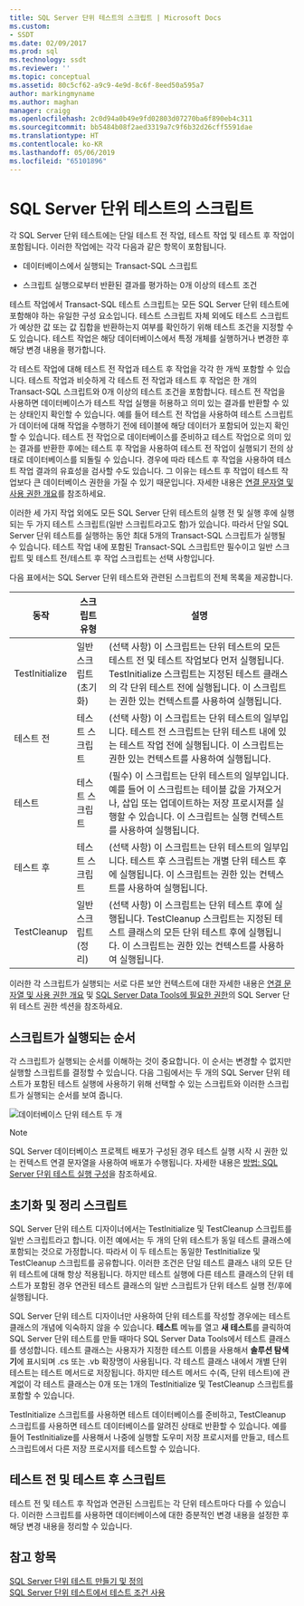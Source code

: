 ```yaml
---
title: SQL Server 단위 테스트의 스크립트 | Microsoft Docs
ms.custom:
- SSDT
ms.date: 02/09/2017
ms.prod: sql
ms.technology: ssdt
ms.reviewer: ''
ms.topic: conceptual
ms.assetid: 80c5cf62-a9c9-4e9d-8c6f-8eed50a595a7
author: markingmyname
ms.author: maghan
manager: craigg
ms.openlocfilehash: 2c0d94a0b49e9fd02803d07270ba6f890eb4c311
ms.sourcegitcommit: bb5484b08f2aed3319a7c9f6b32d26cff5591dae
ms.translationtype: HT
ms.contentlocale: ko-KR
ms.lasthandoff: 05/06/2019
ms.locfileid: "65101896"
---
```

# <a name="scripts-in-sql-server-unit-tests"></a>SQL Server 단위 테스트의 스크립트
각 SQL Server 단위 테스트에는 단일 테스트 전 작업, 테스트 작업 및 테스트 후 작업이 포함됩니다. 이러한 작업에는 각각 다음과 같은 항목이 포함됩니다.  
  
-   데이터베이스에서 실행되는 Transact\-SQL 스크립트  
  
-   스크립트 실행으로부터 반환된 결과를 평가하는 0개 이상의 테스트 조건  
  
테스트 작업에서 Transact\-SQL 테스트 스크립트는 모든 SQL Server 단위 테스트에 포함해야 하는 유일한 구성 요소입니다. 테스트 스크립트 자체 외에도 테스트 스크립트가 예상한 값 또는 값 집합을 반환하는지 여부를 확인하기 위해 테스트 조건을 지정할 수도 있습니다. 테스트 작업은 해당 데이터베이스에서 특정 개체를 실행하거나 변경한 후 해당 변경 내용을 평가합니다.  
  
각 테스트 작업에 대해 테스트 전 작업과 테스트 후 작업을 각각 한 개씩 포함할 수 있습니다. 테스트 작업과 비슷하게 각 테스트 전 작업과 테스트 후 작업은 한 개의 Transact\-SQL 스크립트와 0개 이상의 테스트 조건을 포함합니다. 테스트 전 작업을 사용하면 데이터베이스가 테스트 작업 실행을 허용하고 의미 있는 결과를 반환할 수 있는 상태인지 확인할 수 있습니다. 예를 들어 테스트 전 작업을 사용하여 테스트 스크립트가 데이터에 대해 작업을 수행하기 전에 테이블에 해당 데이터가 포함되어 있는지 확인할 수 있습니다. 테스트 전 작업으로 데이터베이스를 준비하고 테스트 작업으로 의미 있는 결과를 반환한 후에는 테스트 후 작업을 사용하여 테스트 전 작업이 실행되기 전의 상태로 데이터베이스를 되돌릴 수 있습니다. 경우에 따라 테스트 후 작업을 사용하여 테스트 작업 결과의 유효성을 검사할 수도 있습니다. 그 이유는 테스트 후 작업이 테스트 작업보다 큰 데이터베이스 권한을 가질 수 있기 때문입니다. 자세한 내용은 [연결 문자열 및 사용 권한 개요](../ssdt/overview-of-connection-strings-and-permissions.md)를 참조하세요.  
  
이러한 세 가지 작업 외에도 모든 SQL Server 단위 테스트의 실행 전 및 실행 후에 실행되는 두 가지 테스트 스크립트(일반 스크립트라고도 함)가 있습니다. 따라서 단일 SQL Server 단위 테스트를 실행하는 동안 최대 5개의 Transact\-SQL 스크립트가 실행될 수 있습니다. 테스트 작업 내에 포함된 Transact\-SQL 스크립트만 필수이고 일반 스크립트 및 테스트 전/테스트 후 작업 스크립트는 선택 사항입니다.  
  
다음 표에서는 SQL Server 단위 테스트와 관련된 스크립트의 전체 목록을 제공합니다.  
  
|**동작**|**스크립트 유형**|**설명**|  
|--------------|-------------------|-------------------|  
|TestInitialize|일반 스크립트(초기화)|(선택 사항) 이 스크립트는 단위 테스트의 모든 테스트 전 및 테스트 작업보다 먼저 실행됩니다. TestInitialize 스크립트는 지정된 테스트 클래스의 각 단위 테스트 전에 실행됩니다. 이 스크립트는 권한 있는 컨텍스트를 사용하여 실행됩니다.|  
|테스트 전|테스트 스크립트|(선택 사항) 이 스크립트는 단위 테스트의 일부입니다. 테스트 전 스크립트는 단위 테스트 내에 있는 테스트 작업 전에 실행됩니다. 이 스크립트는 권한 있는 컨텍스트를 사용하여 실행됩니다.|  
|테스트|테스트 스크립트|(필수) 이 스크립트는 단위 테스트의 일부입니다. 예를 들어 이 스크립트는 테이블 값을 가져오거나, 삽입 또는 업데이트하는 저장 프로시저를 실행할 수 있습니다. 이 스크립트는 실행 컨텍스트를 사용하여 실행됩니다.|  
|테스트 후|테스트 스크립트|(선택 사항) 이 스크립트는 단위 테스트의 일부입니다. 테스트 후 스크립트는 개별 단위 테스트 후에 실행됩니다. 이 스크립트는 권한 있는 컨텍스트를 사용하여 실행됩니다.|  
|TestCleanup|일반 스크립트(정리)|(선택 사항) 이 스크립트는 단위 테스트 후에 실행됩니다. TestCleanup 스크립트는 지정된 테스트 클래스의 모든 단위 테스트 후에 실행됩니다. 이 스크립트는 권한 있는 컨텍스트를 사용하여 실행됩니다.|  
  
이러한 각 스크립트가 실행되는 서로 다른 보안 컨텍스트에 대한 자세한 내용은 [연결 문자열 및 사용 권한 개요](../ssdt/overview-of-connection-strings-and-permissions.md) 및 [SQL Server Data Tools에 필요한 권한](../ssdt/required-permissions-for-sql-server-data-tools.md)의 SQL Server 단위 테스트 권한 섹션을 참조하세요.  
  
## <a name="order-in-which-scripts-are-run"></a>스크립트가 실행되는 순서  
각 스크립트가 실행되는 순서를 이해하는 것이 중요합니다. 이 순서는 변경할 수 없지만 실행할 스크립트를 결정할 수 있습니다. 다음 그림에서는 두 개의 SQL Server 단위 테스트가 포함된 테스트 실행에 사용하기 위해 선택할 수 있는 스크립트와 이러한 스크립트가 실행되는 순서를 보여 줍니다.  
  
![데이터베이스 단위 테스트 두 개](../ssdt/media/twodatabaseunittests.png "데이터베이스 단위 테스트 두 개")  
  
> [!NOTE]  
> SQL Server 데이터베이스 프로젝트 배포가 구성된 경우 테스트 실행 시작 시 권한 있는 컨텍스트 연결 문자열을 사용하여 배포가 수행됩니다. 자세한 내용은 [방법: SQL Server 단위 테스트 실행 구성](../ssdt/how-to-configure-sql-server-unit-test-execution.md)을 참조하세요.  
  
## <a name="initialization-and-cleanup-scripts"></a>초기화 및 정리 스크립트  
SQL Server 단위 테스트 디자이너에서는 TestInitialize 및 TestCleanup 스크립트를 일반 스크립트라고 합니다. 이전 예에서는 두 개의 단위 테스트가 동일 테스트 클래스에 포함되는 것으로 가정합니다. 따라서 이 두 테스트는 동일한 TestInitialize 및 TestCleanup 스크립트를 공유합니다. 이러한 조건은 단일 테스트 클래스 내의 모든 단위 테스트에 대해 항상 적용됩니다. 하지만 테스트 실행에 다른 테스트 클래스의 단위 테스트가 포함된 경우 연관된 테스트 클래스의 일반 스크립트가 단위 테스트 실행 전/후에 실행됩니다.  
  
SQL Server 단위 테스트 디자이너만 사용하여 단위 테스트를 작성할 경우에는 테스트 클래스의 개념에 익숙하지 않을 수 있습니다. **테스트** 메뉴를 열고 **새 테스트**를 클릭하여 SQL Server 단위 테스트를 만들 때마다 SQL Server Data Tools에서 테스트 클래스를 생성합니다. 테스트 클래스는 사용자가 지정한 테스트 이름을 사용해서 **솔루션 탐색기**에 표시되며 .cs 또는 .vb 확장명이 사용됩니다. 각 테스트 클래스 내에서 개별 단위 테스트는 테스트 메서드로 저장됩니다. 하지만 테스트 메서드 수(즉, 단위 테스트)에 관계없이 각 테스트 클래스는 0개 또는 1개의 TestInitialize 및 TestCleanup 스크립트를 포함할 수 있습니다.  
  
TestInitialize 스크립트를 사용하면 테스트 데이터베이스를 준비하고, TestCleanup 스크립트를 사용하면 테스트 데이터베이스를 알려진 상태로 반환할 수 있습니다. 예를 들어 TestInitialize를 사용해서 나중에 실행할 도우미 저장 프로시저를 만들고, 테스트 스크립트에서 다른 저장 프로시저를 테스트할 수 있습니다.  
  
## <a name="pre-test-and-post-test-scripts"></a>테스트 전 및 테스트 후 스크립트  
테스트 전 및 테스트 후 작업과 연관된 스크립트는 각 단위 테스트마다 다를 수 있습니다. 이러한 스크립트를 사용하면 데이터베이스에 대한 증분적인 변경 내용을 설정한 후 해당 변경 내용을 정리할 수 있습니다.  
  
## <a name="see-also"></a>참고 항목  
[SQL Server 단위 테스트 만들기 및 정의](../ssdt/creating-and-defining-sql-server-unit-tests.md)  
[SQL Server 단위 테스트에서 테스트 조건 사용](../ssdt/using-test-conditions-in-sql-server-unit-tests.md)  
  
